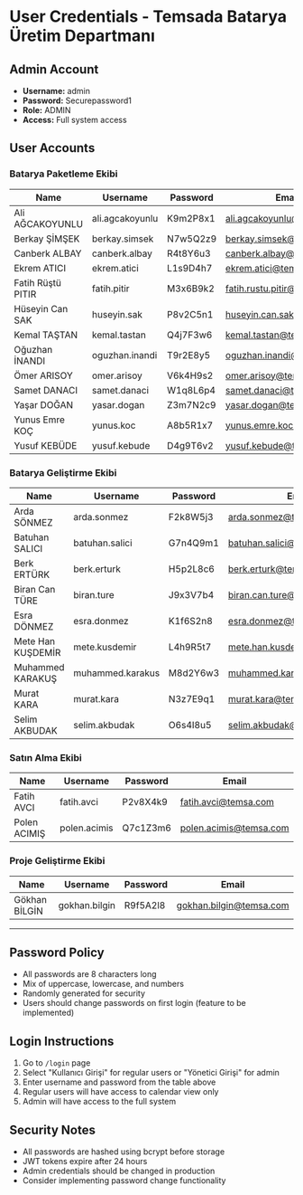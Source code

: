 # User Credentials - Temsada Batarya Üretim Departmanı

## Admin Account
- **Username:** admin
- **Password:** Securepassword1
- **Role:** ADMIN
- **Access:** Full system access

## User Accounts

### Batarya Paketleme Ekibi
| Name | Username | Password | Email |
|------|----------|----------|-------|
| Ali AĞCAKOYUNLU | ali.agcakoyunlu | K9m2P8x1 | ali.agcakoyunlu@temsa.com |
| Berkay ŞİMŞEK | berkay.simsek | N7w5Q2z9 | berkay.simsek@temsa.com |
| Canberk ALBAY | canberk.albay | R4t8Y6u3 | canberk.albay@temsa.com |
| Ekrem ATICI | ekrem.atici | L1s9D4h7 | ekrem.atici@temsa.com |
| Fatih Rüştü PITIR | fatih.pitir | M3x6B9k2 | fatih.rustu.pitir@temsa.com |
| Hüseyin Can SAK | huseyin.sak | P8v2C5n1 | huseyin.can.sak@temsa.com |
| Kemal TAŞTAN | kemal.tastan | Q4j7F3w6 | kemal.tastan@temsa.com |
| Oğuzhan İNANDI | oguzhan.inandi | T9r2E8y5 | oguzhan.inandi@temsa.com |
| Ömer ARISOY | omer.arisoy | V6k4H9s2 | omer.arisoy@temsa.com |
| Samet DANACI | samet.danaci | W1q8L6p4 | samet.danaci@temsa.com |
| Yaşar DOĞAN | yasar.dogan | Z3m7N2c9 | yasar.dogan@temsa.com |
| Yunus Emre KOÇ | yunus.koc | A8b5R1x7 | yunus.emre.koc@temsa.com |
| Yusuf KEBÜDE | yusuf.kebude | D4g9T6v2 | yusuf.kebude@temsa.com |

### Batarya Geliştirme Ekibi
| Name | Username | Password | Email |
|------|----------|----------|-------|
| Arda SÖNMEZ | arda.sonmez | F2k8W5j3 | arda.sonmez@temsa.com |
| Batuhan SALICI | batuhan.salici | G7n4Q9m1 | batuhan.salici@temsa.com |
| Berk ERTÜRK | berk.erturk | H5p2L8c6 | berk.erturk@temsa.com |
| Biran Can TÜRE | biran.ture | J9x3V7b4 | biran.can.ture@temsa.com |
| Esra DÖNMEZ | esra.donmez | K1f6S2n8 | esra.donmez@temsa.com |
| Mete Han KUŞDEMİR | mete.kusdemir | L4h9R5t7 | mete.han.kusdemir@temsa.com |
| Muhammed KARAKUŞ | muhammed.karakus | M8d2Y6w3 | muhammed.karakus@temsa.com |
| Murat KARA | murat.kara | N3z7E9q1 | murat.kara@temsa.com |
| Selim AKBUDAK | selim.akbudak | O6s4I8u5 | selim.akbudak@temsa.com |

### Satın Alma Ekibi
| Name | Username | Password | Email |
|------|----------|----------|-------|
| Fatih AVCI | fatih.avci | P2v8X4k9 | fatih.avci@temsa.com |
| Polen ACIMIŞ | polen.acimis | Q7c1Z3m6 | polen.acimis@temsa.com |

### Proje Geliştirme Ekibi
| Name | Username | Password | Email |
|------|----------|----------|-------|
| Gökhan BİLGİN | gokhan.bilgin | R9f5A2l8 | gokhan.bilgin@temsa.com |

---

## Password Policy
- All passwords are 8 characters long
- Mix of uppercase, lowercase, and numbers
- Randomly generated for security
- Users should change passwords on first login (feature to be implemented)

## Login Instructions
1. Go to `/login` page
2. Select "Kullanıcı Girişi" for regular users or "Yönetici Girişi" for admin
3. Enter username and password from the table above
4. Regular users will have access to calendar view only
5. Admin will have access to the full system

## Security Notes
- All passwords are hashed using bcrypt before storage
- JWT tokens expire after 24 hours
- Admin credentials should be changed in production
- Consider implementing password change functionality
